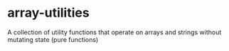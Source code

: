 array-utilities
===============

A collection of utility functions that operate on arrays and strings without mutating state (pure functions)
